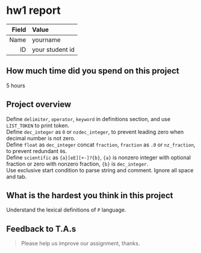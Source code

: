 # hw1 report

|Field|Value|
|-:|:-|
|Name|yourname|
|ID|your student id|

## How much time did you spend on this project

5 hours

## Project overview

Define `delimiter`, `operator`, `keyword` in definitions section, and use `LIST_TOKEN` to print token.  
Define `dec_integer` as `0` or `nzdec_integer`, to prevent leading zero when decimal number is not zero.  
Define `float` as `dec_integer` concat `fraction`, `fraction` as `.0` or `nz_fraction`, to prevent redundant `0`s.  
Define `scientific` as `{a}[eE][+-]?{b}`, `{a}` is nonzero integer with optional fraction or zero with nonzero fraction, `{b}` is `dec_integer`.  
Use exclusive start condition to parse string and comment.
Ignore all space and tab.  


## What is the hardest you think in this project

Understand the lexical definitions of `P` language.

## Feedback to T.A.s

> Please help us improve our assignment, thanks.
